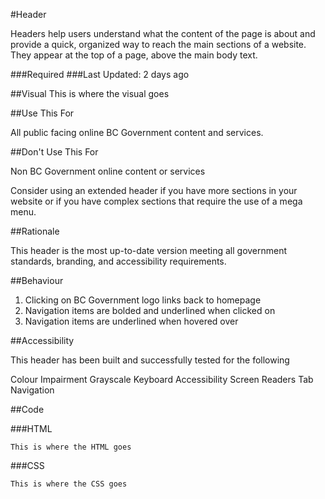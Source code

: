 #Header

Headers help users understand what the content of the page is about and provide a quick, organized way to reach the main sections of a website. They appear at the top of a page, above the main body text.

###Required
###Last Updated: 2 days ago

##Visual
	This is where the visual goes

##Use This For

All public facing online BC Government content and services.

##Don't Use This For

Non BC Government online content or services

Consider using an extended header if you have more sections in your website or if you have complex sections that require the use of a mega menu.

##Rationale

This header is the most up-to-date version meeting all government standards, branding, and accessibility requirements.

##Behaviour

1. Clicking on BC Government logo links back to homepage
2. Navigation items are bolded and underlined when clicked on
3. Navigation items are underlined when hovered over

##Accessibility

This header has been built and successfully tested for the following

Colour Impairment
Grayscale
Keyboard Accessibility
Screen Readers
Tab Navigation

##Code

###HTML

	This is where the HTML goes
    
###CSS

	This is where the CSS goes

